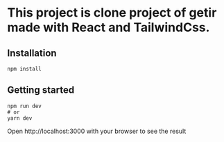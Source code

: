 # This project is clone project of getir made with React and TailwindCss.

## Installation

`npm install`

 ## Getting started 
 
 ```
npm run dev 
# or 
yarn dev
```

Open http://localhost:3000 with your browser to see the result 
